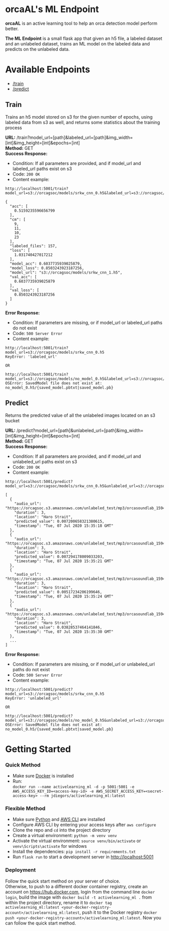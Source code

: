 # orcaAL's ML Endpoint

**orcaAL** is an active learning tool to help an orca detection model perform better.

**The ML Endpoint** is a small flask app that given an h5 file, a labeled dataset and an unlabeled dataset, trains an ML model on the labeled data and predicts on the unlabeled data.

# Available Endpoints

-   [/train](#train)
-   [/predict](#predict)

## Train

Trains an h5 model stored on s3 for the given number of epochs, using labeled data from s3 as well, and returns some statistics about the training process

**URL:** /train?model_url=[path]&labeled_url=[path]&img_width=[int]&img_height=[int]&epochs=[int]  
**Method:** GET  
**Success Response:**

-   Condition: If all parameters are provided, and if model_url and labeled_url paths exist on s3
-   Code: `200 OK`
-   Content example:

```
http://localhost:5001/train?model_url=s3://orcagsoc/models/srkw_cnn_0.h5&labeled_url=s3://orcagsoc/labeled_test/&img_width=607&img_height=617&epochs=1

{
  "acc": [
    0.5159235596656799
  ],
  "cm": [
    9,
    11,
    10,
    23
  ],
  "labeled_files": 157,
  "loss": [
    1.031740427017212
  ],
  "model_acc": 0.6037735939025879,
  "model_loss": 0.8503243923187256,
  "model_url": "s3://orcagsoc/models/srkw_cnn_1.h5",
  "val_acc": [
    0.6037735939025879
  ],
  "val_loss": [
    0.8503243923187256
  ]
}
```

**Error Response:**

-   Condition: If parameters are missing, or if model_url or labeled_url paths do not exist
-   Code: `500 Server Error`
-   Content example:

```
http://localhost:5001/train?model_url=s3://orcagsoc/models/srkw_cnn_0.h5
KeyError: 'labeled_url'

OR

http://localhost:5001/train?model_url=s3://orcagsoc/models/no_model_0.h5&labeled_url=s3://orcagsoc/labeled_test/&img_width=607&img_height=617&epochs=1
OSError: SavedModel file does not exist at: no_model_0.h5/{saved_model.pbtxt|saved_model.pb}
```

## Predict

Returns the predicted value of all the unlabeled images located on an s3 bucket

**URL:** /predict?model_url=[path]&unlabeled_url=[path]&img_width=[int]&img_height=[int]&epochs=[int]  
**Method:** GET  
**Success Response:**

-   Condition: If all parameters are provided, and if model_url and unlabeled_url paths exist on s3
-   Code: `200 OK`
-   Content example:

```
http://localhost:5001/predict?model_url=s3://orcagsoc/models/srkw_cnn_0.h5&unlabeled_url=s3://orcagsoc/unlabeled_test/&img_width=607&img_height=617

[
  {
    "audio_url": "https://orcagsoc.s3.amazonaws.com/unlabeled_test/mp3/orcasoundlab_1594154118.mp3",
    "duration": 3,
    "location": "Haro Strait",
    "predicted_value": 0.007200658321380615,
    "timestamp": "Tue, 07 Jul 2020 15:35:18 GMT"
  },
  {
    "audio_url": "https://orcagsoc.s3.amazonaws.com/unlabeled_test/mp3/orcasoundlab_1594154121.mp3",
    "duration": 3,
    "location": "Haro Strait",
    "predicted_value": 0.007294178009033203,
    "timestamp": "Tue, 07 Jul 2020 15:35:21 GMT"
  },
  {
    "audio_url": "https://orcagsoc.s3.amazonaws.com/unlabeled_test/mp3/orcasoundlab_1594154124.mp3",
    "duration": 3,
    "location": "Haro Strait",
    "predicted_value": 0.00517234206199646,
    "timestamp": "Tue, 07 Jul 2020 15:35:24 GMT"
  },
  {
    "audio_url": "https://orcagsoc.s3.amazonaws.com/unlabeled_test/mp3/orcasoundlab_1594154130.mp3",
    "duration": 3,
    "location": "Haro Strait",
    "predicted_value": 0.03828537464141846,
    "timestamp": "Tue, 07 Jul 2020 15:35:30 GMT"
  },
  ...
]
```

**Error Response:**

-   Condition: If parameters are missing, or if model_url or unlabeled_url paths do not exist
-   Code: `500 Server Error`
-   Content example:

```
http://localhost:5001/predict?model_url=s3://orcagsoc/models/srkw_cnn_0.h5
KeyError: 'unlabeled_url'

OR

http://localhost:5001/predict?model_url=s3://orcagsoc/models/no_model_0.h5&unlabeled_url=s3://orcagsoc/unlabeled_test/&img_width=607&img_height=617
OSError: SavedModel file does not exist at: no_model_0.h5/{saved_model.pbtxt|saved_model.pb}
```

# Getting Started

### Quick Method

-   Make sure [Docker](https://www.docker.com/) is installed
-   Run:  
    `docker run --name activelearning_ml -d -p 5001:5001 -e AWS_ACCESS_KEY_ID=<access-key-id> -e AWS_SECRET_ACCESS_KEY=<secret-access-key> --rm jdiegors/activelearning_ml:latest`

### Flexible Method

-   Make sure [Python](https://www.python.org/) and [AWS CLI](https://aws.amazon.com/cli/) are installed
-   Configure AWS CLI by entering your access keys after `aws configure`
-   Clone the repo and `cd` into the project directory
-   Create a virtual environment: `python -m venv venv`
-   Activate the virtual environment: `source venv/bin/activate` or `venv\Scripts\activate` for windows
-   Install the dependencies: `pip install -r requirements.txt`
-   Run `flask run` to start a development server in [http://localhost:5001](http://localhost:5001)

### Deployment

Follow the quick start method on your server of choice.  
Otherwise, to push to a different docker container registry, create an account on https://hub.docker.com, login from the command line `docker login`, build the image with `docker build -t activelearning_ml .` from within the project directory, rename it to `docker tag activelearning_ml:latest <your-docker-registry-account>/activelearning_ml:latest`, push it to the Docker registry `docker push <your-docker-registry-account>/activelearning_ml:latest`. Now you can follow the quick start method.
